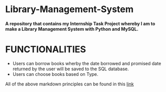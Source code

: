 # Library-Management-System

<h4>A repository that contains my Internship Task Project whereby I am to make a Library Management System with Python and MySQL.<h4/>

  # FUNCTIONALITIES
  - Users can borrow books wherby the date borrowed and promised date returned by the user will be saved to the SQL database.
  - Users can choose books based on Type.

 All of the above markdown principles can be found in this [link](https://www.markdownguide.org/basic-syntax/)

